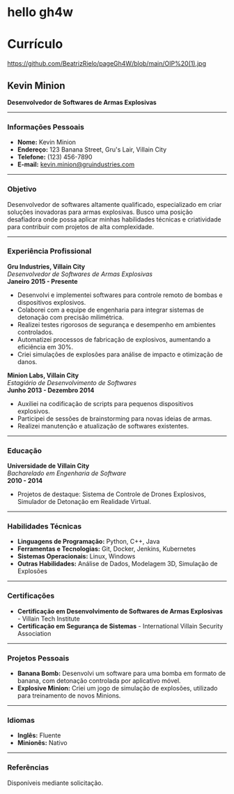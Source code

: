 # hello gh4w
# Currículo
https://github.com/BeatrizRielo/pageGh4W/blob/main/OIP%20(1).jpg
## Kevin Minion
**Desenvolvedor de Softwares de Armas Explosivas**

---

### Informações Pessoais
- **Nome:** Kevin Minion
- **Endereço:** 123 Banana Street, Gru's Lair, Villain City
- **Telefone:** (123) 456-7890
- **E-mail:** kevin.minion@gruindustries.com

---

### Objetivo
Desenvolvedor de softwares altamente qualificado, especializado em criar soluções inovadoras para armas explosivas. Busco uma posição desafiadora onde possa aplicar minhas habilidades técnicas e criatividade para contribuir com projetos de alta complexidade.

---

### Experiência Profissional
**Gru Industries, Villain City**  
*Desenvolvedor de Softwares de Armas Explosivas*  
**Janeiro 2015 - Presente**

- Desenvolvi e implementei softwares para controle remoto de bombas e dispositivos explosivos.
- Colaborei com a equipe de engenharia para integrar sistemas de detonação com precisão milimétrica.
- Realizei testes rigorosos de segurança e desempenho em ambientes controlados.
- Automatizei processos de fabricação de explosivos, aumentando a eficiência em 30%.
- Criei simulações de explosões para análise de impacto e otimização de danos.

**Minion Labs, Villain City**  
*Estagiário de Desenvolvimento de Softwares*  
**Junho 2013 - Dezembro 2014**

- Auxiliei na codificação de scripts para pequenos dispositivos explosivos.
- Participei de sessões de brainstorming para novas ideias de armas.
- Realizei manutenção e atualização de softwares existentes.

---

### Educação

**Universidade de Villain City**  
*Bacharelado em Engenharia de Software*  
**2010 - 2014**

- Projetos de destaque: Sistema de Controle de Drones Explosivos, Simulador de Detonação em Realidade Virtual.

---

### Habilidades Técnicas

- **Linguagens de Programação:** Python, C++, Java
- **Ferramentas e Tecnologias:** Git, Docker, Jenkins, Kubernetes
- **Sistemas Operacionais:** Linux, Windows
- **Outras Habilidades:** Análise de Dados, Modelagem 3D, Simulação de Explosões

---

### Certificações

- **Certificação em Desenvolvimento de Softwares de Armas Explosivas** - Villain Tech Institute
- **Certificação em Segurança de Sistemas** - International Villain Security Association

---

### Projetos Pessoais

- **Banana Bomb:** Desenvolvi um software para uma bomba em formato de banana, com detonação controlada por aplicativo móvel.
- **Explosive Minion:** Criei um jogo de simulação de explosões, utilizado para treinamento de novos Minions.

---

### Idiomas

- **Inglês:** Fluente
- **Minionês:** Nativo

---

### Referências

Disponíveis mediante solicitação.
